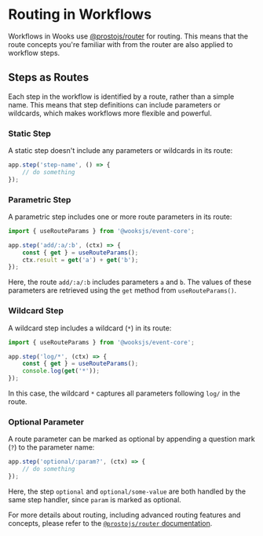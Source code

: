 # Routing in Workflows

Workflows in Wooks use [@prostojs/router](https://github.com/prostojs/router) for routing. This means that the route concepts you're familiar with from the router are also applied to workflow steps.

## Steps as Routes

Each step in the workflow is identified by a route, rather than a simple name. This means that step definitions can include parameters or wildcards, which makes workflows more flexible and powerful.

### Static Step

A static step doesn't include any parameters or wildcards in its route:

```ts
app.step('step-name', () => {
    // do something
});
```

### Parametric Step

A parametric step includes one or more route parameters in its route:

```ts
import { useRouteParams } from '@wooksjs/event-core';

app.step('add/:a/:b', (ctx) => {
    const { get } = useRouteParams();
    ctx.result = get('a') + get('b');
});
```

Here, the route `add/:a/:b` includes parameters `a` and `b`. The values of these parameters are retrieved using the `get` method from `useRouteParams()`.

### Wildcard Step

A wildcard step includes a wildcard (`*`) in its route:

```ts
import { useRouteParams } from '@wooksjs/event-core';

app.step('log/*', (ctx) => {
    const { get } = useRouteParams();
    console.log(get('*'));
});
```

In this case, the wildcard `*` captures all parameters following `log/` in the route.

### Optional Parameter

A route parameter can be marked as optional by appending a question mark (`?`) to the parameter name:

```ts
app.step('optional/:param?', (ctx) => {
    // do something
});
```

Here, the step `optional` and `optional/some-value` are both handled by the same step handler, since `param` is marked as optional.

For more details about routing, including advanced routing features and concepts, please refer to the [`@prostojs/router` documentation](https://github.com/prostojs/router/blob/main/README.md).